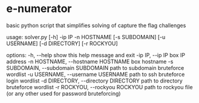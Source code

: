 # e-numerator
basic python script that simplifies solving of capture the flag challenges

usage: solver.py [-h] -ip IP -n HOSTNAME [-s SUBDOMAIN] [-u USERNAME] [-d DIRECTORY] [-r ROCKYOU]

options:
  -h, --help            show this help message and exit
  -ip IP, --ip IP       box IP address
  -n HOSTNAME, --hostname HOSTNAME
                        box hostname
  -s SUBDOMAIN, --subdomain SUBDOMAIN
                        path to subdomain bruteforce wordlist
  -u USERNAME, --username USERNAME
                        path to ssh bruteforce login wordlist
  -d DIRECTORY, --directory DIRECTORY
                        path to directory bruteforce wordlist
  -r ROCKYOU, --rockyou ROCKYOU
                        path to rockyou file (or any other used for password bruteforcing)
